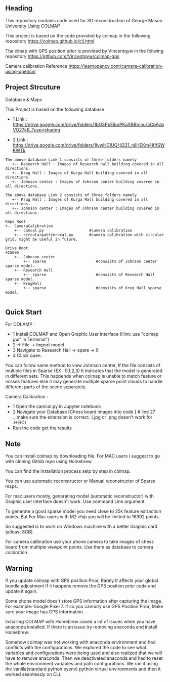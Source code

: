 ## Heading
This repository contains code used for 3D reconstruction of George Mason University Using COLMAP

This project is based on the code provided by colmap in the following repository
https://colmap.github.io/cli.html

The clmap with GPS position prior is provided by Vincentqyw in the follwing repository
https://github.com/Vincentqyw/colmap-gps

Camera calibration Reference 
https://learnopencv.com/camera-calibration-using-opencv/

## Project Strcuture
Database & Maps

This Project is based on the following database

* 1 Link : https://drive.google.com/drive/folders/1bO3PbEiboPKaXBBmnur5CpAcbVO27kR_?usp=sharing

* 2 Link : https://drive.google.com/drive/folders/1lvwHE1UQHj231_njIHEKm4lfIfSWKWTk


```
The above database Link 1 consists of three folders namely 
   +-- Research Hall : Images of Research hall building covered in all directions.
   +-- Krug Hall : Images of Kurga Hall building covered in all directions.
   +-- Johnson center : Images of Johnson center building covered in all directions.
   
The above database Link 2 consists of three folders namely 
   +-- Krug Hall : Images of Kurga Hall building covered in all directions.
   +-- Johnson center : Images of Johnson center building covered in all directions.

```
```
Repo Root
+-- CameraCalibration
    +-- camcal.py                    #camera calibration
    +-- circularpattterncal.py       #camera calibration with circular grid. might be useful in future.

Drive Root
+CS695 
    +-- Johnson center
        +-- sparse                      #consists of Johnson center sparse model.
    +-- Research Hall
        +-- sparse                      #consists of Research Hall sparse model.
    +-- KrugHall
        +-- sparse                      #consists of Krug Hall sparse model.
        

```

## Quick Start
For COLAMP : 

* 1 Install COLMAP and Open Graphic User interface (Hint: use "colmap gui" in Terminal")
* 2 -> File -> Import model
* 3 Navigate to Research Hall -> spare -> 0
* 4 CLick open.

You can follow same method to view Johnson center, If the file consists of multiple files in Sparse (EX : 0,1,2,3)
It indicates that the model is generated in different sets. This happends when colmap is unable to match feature or misses features else it may generate multiple sparse point clouds to handle different parts of the scene separately.

Camera Calibration : 
* 1 Open the camcal.py in Jupyter notebook
* 2 Navigate your Database [Chess board images into code ]  # line 27  ...make sure the extension is correct. (.jpg or .png  doesn't work for .HEIC)
* Run the code get the results

## Note
You can install colmap by downloading file. For MAC users i suggest to go with cloning Githib repo using Homebrew.

You can find the installation process setp by step in colmap.

You can use automatic reconstructor or Manual reconstructor of Sparse maps.

For mac users mostly, generating model (automatic reconstructor)  with Graphic user interface doesn't work. Use command Line argument.

To generate a good sparse model you need close to 25k feature extraction points. But For Mac users with M2 chip you will be limited to 16392 points.

So suggested is to work on Windows machine with a better Graphic card (atleast 8GB).

For camera calibration use your phone camera to take images of chess board from multiple viewpoint points. 
Use them as database to camera calibration.

## Warning
If you update colmap with GPS position Prior, Rarely It affects your global bundle adjustment If it happens remove the GPS position prior code and update it again.

Some phone model does't store GPS information after capturing the image. For example: Google Pixel 7. If so you cannoty use GPS Position Prior, Make sure your image has GPS information.

Installing COLMAP with Homebrew raised a lot of  issues when you have anaconda installed. If there is an issue try removing anaconda and install Homebrew. 

Somehow colmap was not working with anaconda environment and had conflicts with the configurations. 
We explored the code to see what variables and configurations were being used and also realized that we will have to remove anaconda. 
Then we deactivated anaconda and had to reset the whole environment variables and path configurations.
We ran it using the vanilla(standard python pyenv) python virtual environments and then it worked seamlessly on CLI.

